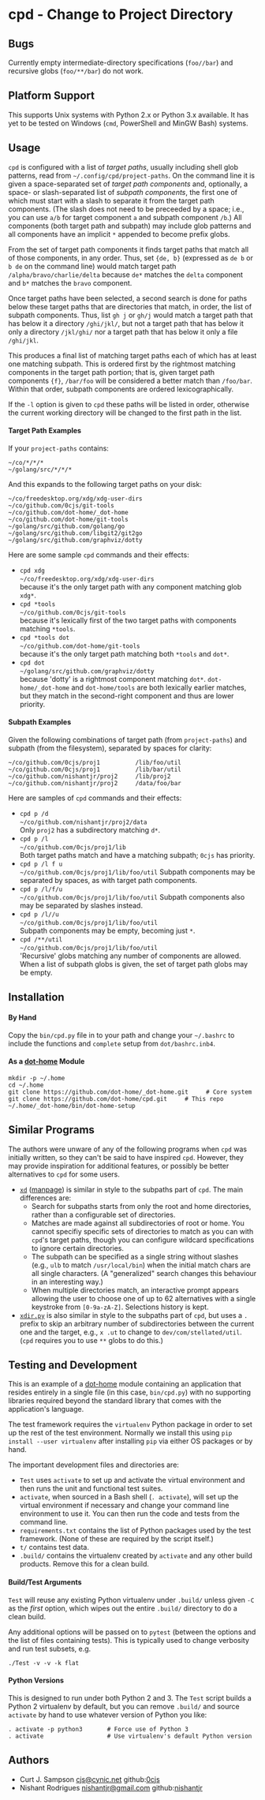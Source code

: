 cpd - Change to Project Directory
=================================

Bugs
----

Currently empty intermediate-directory specifications (`foo//bar`)
and recursive globs (`foo/**/bar`) do not work.

Platform Support
----------------

This supports Unix systems with Python 2.x or Python 3.x available. It
has yet to be tested on Windows (`cmd`, PowerShell and MinGW Bash)
systems.


Usage
-----

`cpd` is configured with a list of _target paths_, usually including
shell glob patterns, read from `~/.config/cpd/project-paths`. On the
command line it is given a space-separated set of _target path
components_ and, optionally, a space- or slash-separated list of
_subpath components_, the first one of which must start with a slash
to separate it from the target path components. (The slash does not
need to be preceeded by a space; i.e., you can use `a/b` for target
component `a` and subpath component `/b`.) All components (both target
path and subpath) may include glob patterns and all components have an
implicit `*` appended to become prefix globs.

From the set of target path components it finds target paths that
match all of those components, in any order. Thus, set `{de, b}`
(expressed as `de b`  or `b de` on the command line) would match
target path `/alpha/bravo/charlie/delta` because `de*` matches the
`delta` component and `b*` matches the `bravo` component.

Once target paths have been selected, a second search is done for
paths below these target paths that are directories that match, in
order, the list of subpath components. Thus, list `gh j` or `gh/j`
would match a target path that has below it a directory `/ghi/jkl/`,
but not a target path that has below it only a directory `/jkl/ghi/`
nor a target path that has below it only a file `/ghi/jkl`.

This produces a final list of matching target paths each of which has
at least one matching subpath. This is ordered first by the rightmost
matching components in the target path portion; that is, given target
path components `{f}`, `/bar/foo` will be considered a better match
than `/foo/bar`. Within that order, subpath components are ordered
lexicographically.

If the `-l` option is given to `cpd` these paths will be listed in
order, otherwise the current working directory will be changed to
the first path in the list.

#### Target Path Examples

If your `project-paths` contains:

    ~/co/*/*/*
    ~/golang/src/*/*/*

And this expands to the following target paths on your disk:

    ~/co/freedesktop.org/xdg/xdg-user-dirs
    ~/co/github.com/0cjs/git-tools
    ~/co/github.com/dot-home/_dot-home
    ~/co/github.com/dot-home/git-tools
    ~/golang/src/github.com/golang/go
    ~/golang/src/github.com/libgit2/git2go
    ~/golang/src/github.com/graphviz/dotty

Here are some sample `cpd` commands and their effects:

* `cpd xdg`  
  `~/co/freedesktop.org/xdg/xdg-user-dirs`  
  because it's the only target path with any component matching glob `xdg*`.
* `cpd *tools`  
  `~/co/github.com/0cjs/git-tools`  
  because it's lexically first of the two target paths with components
  matching `*tools`.
* `cpd *tools dot`  
  `~/co/github.com/dot-home/git-tools`  
  because it's the only target path matching both `*tools` and `dot*`.
* `cpd dot`  
  `~/golang/src/github.com/graphviz/dotty`  
  because 'dotty' is a rightmost component matching `dot*`.
  `dot-home/_dot-home` and `dot-home/tools` are both lexically earlier
  matches, but they match in the second-right component and thus are
  lower priority.

#### Subpath Examples

Given the following combinations of target path (from `project-paths`)
and subpath (from the filesystem), separated by spaces for clarity:

    ~/co/github.com/0cjs/proj1          /lib/foo/util
    ~/co/github.com/0cjs/proj1          /lib/bar/util
    ~/co/github.com/nishantjr/proj2     /lib/proj2
    ~/co/github.com/nishantjr/proj2     /data/foo/bar

Here are samples of `cpd` commands and their effects:

* `cpd p /d`  
  `~/co/github.com/nishantjr/proj2/data`  
  Only `proj2` has a subdirectory matching `d*`.
* `cpd p /l`  
  `~/co/github.com/0cjs/proj1/lib`  
  Both target paths match and have a matching subpath; `0cjs` has priority.
* `cpd p /l f u`  
  `~/co/github.com/0cjs/proj1/lib/foo/util`
  Subpath components may be separated by spaces, as with target path components.
* `cpd p /l/f/u`  
  `~/co/github.com/0cjs/proj1/lib/foo/util`
  Subpath components also may be separated by slashes instead.
* `cpd p /l//u`  
  `~/co/github.com/0cjs/proj1/lib/foo/util`  
  Subpath components may be empty, becoming just `*`.
* `cpd /**/util`  
  `~/co/github.com/0cjs/proj1/lib/foo/util`  
  'Recursive' globs matching any number of components are allowed.
  When a list of subpath globs is given, the set of target path
  globs may be empty.


Installation
------------

#### By Hand

Copy the `bin/cpd.py` file in to your path and change your `~/.bashrc`
to include the functions and `complete` setup from `dot/bashrc.inb4`.

#### As a [dot-home] Module

    mkdir -p ~/.home
    cd ~/.home
    git clone https://github.com/dot-home/_dot-home.git     # Core system
    git clone https://github.com/dot-home/cpd.git     # This repo
    ~/.home/_dot-home/bin/dot-home-setup


Similar Programs
----------------

The authors were unware of any of the following programs when `cpd`
was initially written, so they can't be said to have inspired `cpd`.
However, they may provide inspiration for additional features, or
possibly be better alternatives to `cpd` for some users.

* [`xd`] \([manpage][xd-man]) is similar in style to the subpaths part
  of `cpd`. The main differences are:
  - Search for subpaths starts from only the root and home
    directories, rather than a configurable set of directories.
  - Matches are made against all subdirectories of root or home. You
    cannot specifiy specific sets of directories to match as you can
    with `cpd`'s target paths, though you can configure wildcard
    specifications to ignore certain directories.
  - The subpath can be specified as a single string without slashes
    (e.g., `ulb` to match `/usr/local/bin`) when the initial match
    chars are all single characters. (A "generalized" search changes
    this behaviour in an interesting way.)
  - When multiple directories match, an interactive prompt appears
    allowing the user to choose one of up to 62 alternatives with a
    single keystroke from `[0-9a-zA-Z]`. Selections history is kept.
* [`xdir.py`] is also similar in style to the subpaths part of `cpd`,
  but uses a `.` prefix to skip an arbitrary number of subdirectories
  between the current one and the target, e.g., `x .ut` to change to
  `dev/com/stellated/util`. (`cpd` requires you to use `**` globs
  to do this.)

Testing and Development
-----------------------

This is an example of a [dot-home] module containing an application
that resides entirely in a single file (in this case, `bin/cpd.py`)
with no supporting libraries required beyond the standard library that
comes with the application's language.

The test framework requires the `virtualenv` Python package in order
to set up the rest of the test environment. Normally we install this
using `pip install --user virtualenv` after installing `pip` via
either OS packages or by hand.

The important development files and directories are:

* `Test` uses `activate` to set up and activate the virtual
  environment and then runs the unit and functional test suites.
* `activate`, when sourced in a Bash shell (`. activate`), will
  set up the virtual environment if necessary and change your command
  line environment to use it. You can then run the code and tests from
  the command line.
* `requirements.txt` contains the list of Python packages used by the
  test framework. (None of these are required by the script itself.)
* `t/` contains test data.
* `.build/` contains the virtualenv created by `activate` and any
  other build products. Remove this for a clean build.

#### Build/Test Arguments

`Test` will reuse any existing Python virtualenv under `.build/`
unless given `-C` as the _first_ option, which wipes out the entire
`.build/` directory to do a clean build.

Any additional options will be passed on to `pytest` (between the
options and the list of files containing tests). This is typically
used to change verbosity and run test subsets, e.g.

    ./Test -v -v -k flat

#### Python Versions

This is designed to run under both Python 2 and 3. The `Test` script
builds a Python 2 virtualenv by default, but you can remove `.build/`
and source `activate` by hand to use whatever version of Python you
like:

    . activate -p python3       # Force use of Python 3
    . activate                  # Use virtualenv's default Python version


Authors
-------

* Curt J. Sampson <cjs@cynic.net> github:[0cjs]
* Nishant Rodrigues <nishantjr@gmail.com> github:[nishantjr]



[dot-home]: https://github.com/dot-home/_dot-home
[nishantjr]: https://github.com/nishantjr
[0cjs]: https://github.com/0cjs
[`xd`]: http://fbb-git.gitlab.io/xd/
[xd-man]: http://fbb-git.gitlab.io/xd/xdman.html
[`xdir.py`]: https://nedbatchelder.com/code/utilities/xdir_py.html
